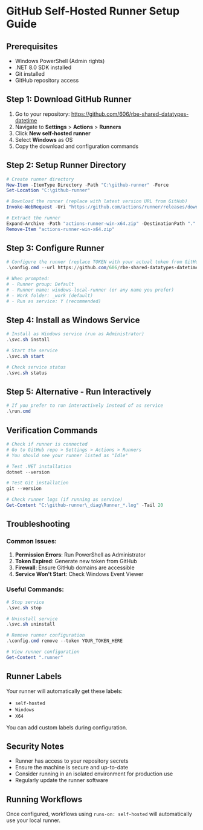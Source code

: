 # GitHub Self-Hosted Runner Setup Guide

## Prerequisites
- Windows PowerShell (Admin rights)
- .NET 8.0 SDK installed
- Git installed
- GitHub repository access

## Step 1: Download GitHub Runner
1. Go to your repository: https://github.com/606/rbe-shared-datatypes-datetime
2. Navigate to **Settings** > **Actions** > **Runners**
3. Click **New self-hosted runner**
4. Select **Windows** as OS
5. Copy the download and configuration commands

## Step 2: Setup Runner Directory
```powershell
# Create runner directory
New-Item -ItemType Directory -Path "C:\github-runner" -Force
Set-Location "C:\github-runner"

# Download the runner (replace with latest version URL from GitHub)
Invoke-WebRequest -Uri "https://github.com/actions/runner/releases/download/v2.311.0/actions-runner-win-x64-2.311.0.zip" -OutFile "actions-runner-win-x64.zip"

# Extract the runner
Expand-Archive -Path "actions-runner-win-x64.zip" -DestinationPath "." -Force
Remove-Item "actions-runner-win-x64.zip"
```

## Step 3: Configure Runner
```powershell
# Configure the runner (replace TOKEN with your actual token from GitHub)
.\config.cmd --url https://github.com/606/rbe-shared-datatypes-datetime --token YOUR_TOKEN_HERE

# When prompted:
# - Runner group: Default
# - Runner name: windows-local-runner (or any name you prefer)
# - Work folder: _work (default)
# - Run as service: Y (recommended)
```

## Step 4: Install as Windows Service
```powershell
# Install as Windows service (run as Administrator)
.\svc.sh install

# Start the service
.\svc.sh start

# Check service status
.\svc.sh status
```

## Step 5: Alternative - Run Interactively
```powershell
# If you prefer to run interactively instead of as service
.\run.cmd
```

## Verification Commands
```powershell
# Check if runner is connected
# Go to GitHub repo > Settings > Actions > Runners
# You should see your runner listed as "Idle"

# Test .NET installation
dotnet --version

# Test Git installation
git --version

# Check runner logs (if running as service)
Get-Content "C:\github-runner\_diag\Runner_*.log" -Tail 20
```

## Troubleshooting

### Common Issues:
1. **Permission Errors**: Run PowerShell as Administrator
2. **Token Expired**: Generate new token from GitHub
3. **Firewall**: Ensure GitHub domains are accessible
4. **Service Won't Start**: Check Windows Event Viewer

### Useful Commands:
```powershell
# Stop service
.\svc.sh stop

# Uninstall service
.\svc.sh uninstall

# Remove runner configuration
.\config.cmd remove --token YOUR_TOKEN_HERE

# View runner configuration
Get-Content ".runner"
```

## Runner Labels
Your runner will automatically get these labels:
- `self-hosted`
- `Windows`
- `X64`

You can add custom labels during configuration.

## Security Notes
- Runner has access to your repository secrets
- Ensure the machine is secure and up-to-date
- Consider running in an isolated environment for production use
- Regularly update the runner software

## Running Workflows
Once configured, workflows using `runs-on: self-hosted` will automatically use your local runner.
